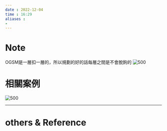 ```yaml
---
date : 2022-12-04
time : 16:29
aliases :
- 
---
```

# Note
OGSM是一層扣一層的，所以規劃的好的話每層之間是不會脫鉤的
![500](S__10387478.jpg)

# 相關案例
![500](S__10387472.jpg)

---
# others &  Reference


